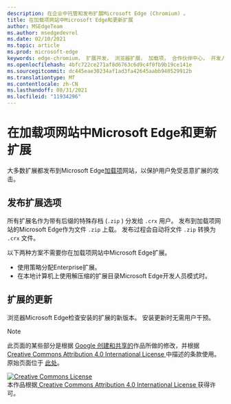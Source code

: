 ```yaml
---
description: 在企业中托管和发布扩展Microsoft Edge (Chromium) 。
title: 在加载项网站中Microsoft Edge和更新扩展
author: MSEdgeTeam
ms.author: msedgedevrel
ms.date: 02/10/2021
ms.topic: article
ms.prod: microsoft-edge
keywords: edge-chromium， 扩展开发， 浏览器扩展， 加载项， 合作伙伴中心， 开发人员
ms.openlocfilehash: 4bfc722ce271af8d6763c6d9c4f0fb9b19ce141e
ms.sourcegitcommit: dc445eae30234af1ad3fa42645aabb940529912b
ms.translationtype: MT
ms.contentlocale: zh-CN
ms.lasthandoff: 08/31/2021
ms.locfileid: "11934296"
---
```

# <a name="publish-and-update-extensions-in-the-microsoft-edge-add-ons-website"></a>在加载项网站中Microsoft Edge和更新扩展  

大多数扩展都发布到Microsoft Edge[加载项][MicrosoftMicrosoftedgeInsiderAddonsEdgeextensions]网站，以保护用户免受恶意扩展的攻击。  

## <a name="publish-options-for-extensions"></a>发布扩展选项  

所有扩展名作为带有后缀的特殊存档 \(`.zip` \) 分发给 `.crx` 用户。  发布到加载项网站的Microsoft Edge作为文件 `.zip` 上载。  发布过程会自动将文件 `.zip` 转换为 `.crx` 文件。  

以下两种方案不需要你在加载项网站中Microsoft Edge扩展。  

*   使用策略分配Enterprise扩展。  
*   在本地计算机上使用解压缩的扩展目录Microsoft Edge开发人员模式时。  

## <a name="updates-to-extensions"></a>扩展的更新

浏览器Microsoft Edge检查安装的扩展的新版本。 安装更新时无需用户干预。  


<!-- image links -->

<!-- links -->  

[MicrosoftMicrosoftedgeInsiderAddonsEdgeextensions]: https://microsoftedge.microsoft.com/insider-addons/category/EdgeExtensions "扩展 - Microsoft Edge预览体验成员加载项|Microsoft"  

> [!NOTE]
> 此页面的某些部分是根据 [Google 创建和共享的][GoogleSitePolicies]作品所做的修改，并根据[ Creative Commons Attribution 4.0 International License ][CCA4IL]中描述的条款使用。  
> 原始页面位于 [此处](https://developer.chrome.com/extensions/hosting)。  

[![Creative Commons License][CCby4Image]][CCA4IL]  
本作品根据[ Creative Commons Attribution 4.0 International License ][CCA4IL]获得许可。  

[CCA4IL]: https://creativecommons.org/licenses/by/4.0  
[CCby4Image]: https://i.creativecommons.org/l/by/4.0/88x31.png  
[GoogleSitePolicies]: https://developers.google.com/terms/site-policies  
